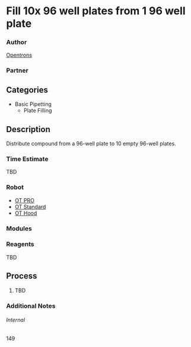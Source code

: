# Fill 10x 96 well plates from 1 96 well plate

### Author
[Opentrons](https://opentrons.com/)

### Partner

## Categories
* Basic Pipetting
	* Plate Filling


## Description
Distribute compound from a 96-well plate to 10 empty 96-well plates.

### Time Estimate
TBD

### Robot
* [OT PRO](https://opentrons.com/ot-one-pro)
* [OT Standard](https://opentrons.com/ot-one-standard)
* [OT Hood](https://opentrons.com/ot-one-hood)

### Modules

### Reagents
TBD

## Process
1. TBD


### Additional Notes

###### Internal
149
